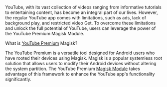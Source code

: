 YouTube, with its vast collection of videos ranging from informative tutorials to entertaining content, has become an integral part of our lives. However, the regular YouTube app comes with limitations, such as ads, lack of background play, and restricted video Get. To overcome these limitations and unlock the full potential of YouTube, users can leverage the power of the YouTube Premium Magisk Module.

What is [YouTube Premium](https://www.magiskmodule.com/official-youtube-premium-magisk-module-v18-41-34/) Magisk?

The YouTube Premium is a versatile tool designed for Android users who have rooted their devices using Magisk. Magisk is a popular systemless root solution that allows users to modify their Android devices without altering the system partition. The YouTube Premium [Magisk Module](https://www.magiskmodule.com/) takes advantage of this framework to enhance the YouTube app's functionality significantly.
